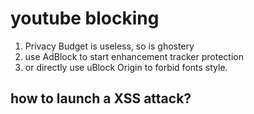 # youtube blocking
1. Privacy Budget is useless, so is ghostery
2. use AdBlock to start enhancement tracker protection
3. or directly use uBlock Origin to forbid fonts style.

## how to launch a XSS attack?
